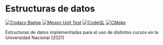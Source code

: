 # Estructuras de datos

[![Codacy Badge](https://api.codacy.com/project/badge/Grade/ce58a51b00194704a4dee084f176668f)](https://app.codacy.com/gh/UNA-OUROBOROS/datospp?utm_source=github.com&utm_medium=referral&utm_content=UNA-OUROBOROS/datospp&utm_campaign=Badge_Grade_Settings)
[![Meson Unit Test](https://github.com/UNA-OUROBOROS/datospp/actions/workflows/meson.yml/badge.svg)](https://github.com/UNA-OUROBOROS/datospp/actions/workflows/meson.yml)
[![CodeQL](https://github.com/UNA-OUROBOROS/datospp/actions/workflows/codeql-analysis.yml/badge.svg)](https://github.com/UNA-OUROBOROS/datospp/actions/workflows/codeql-analysis.yml)
[![CMake](https://github.com/UNA-OUROBOROS/datospp/actions/workflows/cmake.yml/badge.svg)](https://github.com/UNA-OUROBOROS/datospp/actions/workflows/cmake.yml)

Estructuras de datos implementadas para el uso de distintos cursos en la Universidad Nacional (2021)
